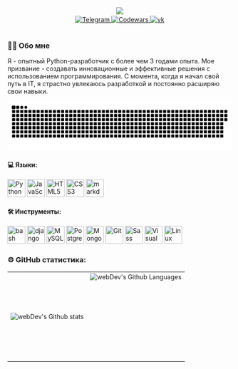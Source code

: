 <div id="header" align="center">
  <img src="https://media.giphy.com/media/zhYSVCirREeIZtONCI/giphy.gif" width="150"/>
</div>

<div id="badges" align="center">
  <a href="https://t.me/GepardXXX">
    <img src="https://img.shields.io/badge/Telegram-2CA5E0?style=for-the-badge&logo=telegram&logoColor=white" alt="Telegram"/>
  </a>
  <a href="https://www.codewars.com/users/GepardJr">
    <img src="https://img.shields.io/badge/Codewars-B1361E?style=for-the-badge&logo=Codewars&logoColor=white" alt="Codewars"/>
  </a>
  <a href="https://vk.com/id376377529">
    <img src="https://img.shields.io/badge/вконтакте-%232E87FB.svg?&style=for-the-badge&logo=vk&logoColor=white" alt="vk"/>
  </a>
</div>


<div align="center"><img src="https://komarev.com/ghpvc/?username=GepardXXX&style=flat-square&color=blue" alt=""/>
</div>


### __👨‍💻 Обо мне__
Я - опытный Python-разработчик с более чем 3 годами опыта. Мое призвание - создавать инновационные и эффективные решения с использованием программирования. С момента, когда я начал свой путь в IT, я страстно увлекаюсь разработкой и постоянно расширяю свои навыки.

<div align="center"><img src="https://raw.githubusercontent.com/GepardXXX/GepardXXX/main/github-snake.svg" alt=""/>
</div>

#### __💻 Языки__:
<div>
  <img src="https://cdn.jsdelivr.net/gh/devicons/devicon/icons/python/python-original.svg" width="40" height="40" title="Python"/>
  <img src="https://cdn.jsdelivr.net/gh/devicons/devicon/icons/javascript/javascript-original.svg" width="40" height="40" title="JavaScript"/>
  <img src="https://cdn.jsdelivr.net/gh/devicons/devicon/icons/html5/html5-original.svg" width="40" height="40" title="HTML5"/>
  <img src="https://cdn.jsdelivr.net/gh/devicons/devicon/icons/css3/css3-original.svg" width="40" height="40" title="CSS3"/>
  <img src="https://cdn.jsdelivr.net/gh/devicons/devicon/icons/markdown/markdown-original.svg" width="40" height="40" title="markdown"/>

</div>

#### __🛠️ Инструменты__:
<div>
  <img src="https://cdn.jsdelivr.net/gh/devicons/devicon/icons/bash/bash-original.svg" width="40" height="40" title="bash"/>
  <img src="https://cdn.jsdelivr.net/gh/devicons/devicon/icons/django/django-plain.svg" width="40" height="40" title="django"/>
  <img src="https://cdn.jsdelivr.net/gh/devicons/devicon/icons/mysql/mysql-original.svg" width="40" height="40" title="MySQL"/>
  <img src="https://cdn.jsdelivr.net/gh/devicons/devicon/icons/postgresql/postgresql-original.svg" width="40" height="40" title="PostgreSQL"/>
  <img src="https://cdn.jsdelivr.net/gh/devicons/devicon/icons/mongodb/mongodb-original.svg"  width="40" height="40" title="MongoDB"/>
  <img src="https://cdn.jsdelivr.net/gh/devicons/devicon/icons/git/git-original.svg" width="40" height="40" title="Git"/>
  <img src="https://cdn.jsdelivr.net/gh/devicons/devicon/icons/sass/sass-original.svg" width="40" height="40" title="Sass"/>
  <img src="https://cdn.jsdelivr.net/gh/devicons/devicon/icons/vscode/vscode-original.svg" width="40" height="40" title="Visual Studio" />
  <img src="https://cdn.jsdelivr.net/gh/devicons/devicon/icons/linux/linux-original.svg" width="40" height="40" title="Linux" />
</div>

### __⚙️ GitHub статистика__:
<table>
  <tr>
    <td>
      <img align="left" src="https://streak-stats.demolab.com/?user=GepardXXX&theme=dark" alt="webDev's Github stats" />
    </td>
    <td>
      <img height="195px" align="right" alt="webDev's Github Languages" src="https://github-readme-stats.vercel.app/api/top-langs/?username=GepardXXX&layout=compact&theme=dark" />
    </td>
  </tr>
</table>